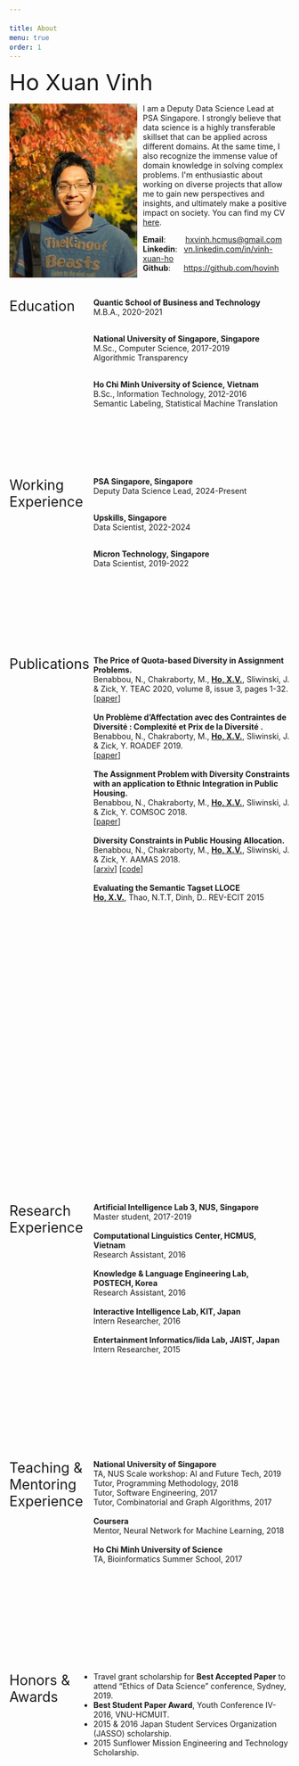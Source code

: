```yaml
---

title: About
menu: true
order: 1
---
```


<span style="font-size:40px;"> Ho Xuan Vinh </span>


<p><img style="width:230px; float:left; margin-right: 10px; top:10px;" src="/assets/img/author.jpg" alt="Ho Xuan Vinh's picture">
     I am a Deputy Data Science Lead at PSA Singapore. 
     I strongly believe that data science is a highly transferable skillset that can be applied across different domains. At the same time, I also recognize the immense value of domain knowledge in solving complex problems. I'm enthusiastic about working on diverse projects that allow me to gain new perspectives and insights, and ultimately make a positive impact on society. You can find my CV 
     <a href="https://drive.google.com/file/d/1jNtgeEjxp3u13Fwoj5tzkVZtB4bGD0ae/view?usp=sharing">here</a>. <br> 

<strong>Email</strong>: &nbsp;&nbsp;&nbsp;&nbsp;&nbsp;&nbsp;&nbsp;&nbsp;<a href="mailto:hxvinh.hcmus@gmail.com" target="_top">hxvinh.hcmus@gmail.com</a> <br>
<strong>Linkedin</strong>: &nbsp;&nbsp;<a href="https://www.linkedin.com/in/vinh-xuan-ho-25791a71">vn.linkedin.com/in/vinh-xuan-ho</a> <br>
<strong>Github</strong>: &nbsp;&nbsp;&nbsp;&nbsp;&nbsp;<a href="https://github.com/hovinh">https://github.com/hovinh</a>
</p>
<p style="clear:both;"><br></p>

<p><span style="font-size:25px; float: left; width: 30%;height: 290px;">Education</span>
<strong>Quantic School of Business and Technology</strong><br>
M.B.A., 2020-2021<br><br>

<strong>National University of Singapore, Singapore</strong><br>
M.Sc., Computer Science, 2017-2019<br>
Algorithmic Transparency <br><br>

<strong>Ho Chi Minh University of Science, Vietnam</strong><br>
B.Sc., Information Technology, 2012-2016<br>
Semantic Labeling, Statistical Machine Translation</p>
<p style="clear:both;"><br></p>

<p><span style="font-size:25px; float: left; width: 30%;height: 290px;">Working Experience</span>
<strong>PSA Singapore, Singapore</strong><br>
Deputy Data Science Lead, 2024-Present<br><br>

<strong>Upskills, Singapore</strong><br>
Data Scientist, 2022-2024<br><br>

<strong>Micron Technology, Singapore</strong><br>
Data Scientist, 2019-2022<br>
</p>
<p style="clear:both;"><br></p>

<p><span style="font-size:25px; float: left; width: 30%;height: 950px;">Publications</span>
<strong>The Price of Quota-based Diversity in Assignment Problems.</strong><br>
Benabbou, N., Chakraborty, M., <span style="font-weight:bold; text-decoration: underline;">Ho, X.V.</span>, Sliwinski, J. & Zick, Y. TEAC 2020, volume 8, issue 3, pages 1-32.<br>
[<a href="https://drive.google.com/file/d/1vLgiUDyeK3BMDhZetXqts8NdAe1xHWXU/view">paper</a>]<br><br>
<strong>Un Problème d’Affectation avec des Contraintes de Diversité : Complexité et Prix de la Diversité .</strong><br>
Benabbou, N., Chakraborty, M., <span style="font-weight:bold; text-decoration: underline;">Ho, X.V.</span>, Sliwinski, J. & Zick, Y. ROADEF 2019.<br>
[<a href="https://drive.google.com/file/d/1vO2axKNbeXNfbowum9myjUEQOcbJcyQT/view">paper</a>]<br><br>
<strong>The Assignment Problem with Diversity Constraints with an application to Ethnic Integration in Public Housing.</strong><br>
Benabbou, N., Chakraborty, M., <span style="font-weight:bold; text-decoration: underline;">Ho, X.V.</span>, Sliwinski, J. & Zick, Y. COMSOC 2018.<br>
[<a href="https://drive.google.com/file/d/1mkjuZKw6GQ5MEjicXEBwp9fKLUoxSLtd/view">paper</a>]<br><br>
<strong>Diversity Constraints in Public Housing Allocation.</strong><br>
Benabbou, N., Chakraborty, M., <span style="font-weight:bold; text-decoration: underline;">Ho, X.V.</span>, Sliwinski, J. & Zick, Y. AAMAS 2018.<br>
[<a href="https://arxiv.org/pdf/1711.10241.pdf">arxiv</a>]
[<a href="https://github.com/DataDrivenStrategicCollaborationGroup/AssignmentProblemWithDiversityConstraints">code</a>] <br><br>
<strong>Evaluating the Semantic Tagset LLOCE</strong><br>
<span style="font-weight:bold; text-decoration: underline">Ho, X.V.</span>, Thao, N.T.T, Dinh, D.. REV-ECIT 2015<br><br>
<!-- <strong>Deciphering the Entertaining Impact of Pokemon</strong><br>
<span style="font-weight:bold; text-decoration: underline">Ho, X.V.</span>, Panumate, C., Terillion, J.C., Iida, H. IJERM 2015.<br>
[<a href="https://www.ijerm.com/vol/Volume-02-Issue-11">journal</a>] -->
</p>
<p style="clear:both;"><br></p>

<p><span style="font-size:25px; float: left; width: 30%;height: 430px;">Research Experience</span>
<strong>Artificial Intelligence Lab 3, NUS, Singapore</strong><br>
Master student, 2017-2019<br> <br>
<strong>Computational Linguistics Center, HCMUS, Vietnam</strong><br>
Research Assistant, 2016<br><br>
<strong>Knowledge & Language Engineering Lab, POSTECH, Korea</strong><br>
Research Assistant, 2016<br><br>
<strong>Interactive Intelligence Lab, KIT, Japan</strong><br>
Intern Researcher, 2016<br><br>
<strong>Entertainment Informatics/Iida Lab, JAIST, Japan</strong><br>
Intern Researcher, 2015
</p>
<p style="clear:both;"><br></p>

<p><span style="font-size:25px; float: left; width: 30%;height: 350px;">Teaching & Mentoring Experience</span>
<strong> National University of Singapore</strong><br>
TA, NUS Scale workshop: AI and Future Tech, 2019<br>
Tutor, Programming Methodology, 2018<br>
Tutor, Software Engineering, 2017<br>
Tutor, Combinatorial and Graph Algorithms, 2017<br><br>
<strong> Coursera</strong><br>
Mentor, Neural Network for Machine Learning, 2018<br><br>
<strong> Ho Chi Minh University of Science </strong><br>
TA, Bioinformatics Summer School, 2017
</p>
<p style="clear:both;"><br></p>

<p><span style="font-size:25px; float: left; width: 30%;height: 430px;">Honors & Awards</span>
<ul>
	<li> Travel grant scholarship for <strong>Best Accepted Paper</strong> to attend “Ethics of Data Science” conference, Sydney,
2019.</li>
	<li> <strong>Best Student Paper Award</strong>, Youth Conference IV-2016, VNU-HCMUIT.</li>
	<li> 2015 & 2016 Japan Student Services Organization (JASSO) scholarship. </li>
	<li> 2015 Sunflower Mission Engineering and Technology Scholarship.</li>
</ul>
</p>